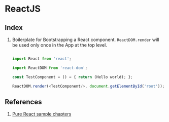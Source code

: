 # ReactJS

## Index

1. Boilerplate for Bootstrapping a React component. `ReactDOM.render` will be used only once in the App at the top level.

   ````javascript

   import React from 'react';
   
   import ReactDOM from 'react-dom';
   
   const TestComponent = () = { return (Hello world); };
   
   ReactDOM.render(<TestComponent/>, document.getElementById('root'));
   
   ````

## References

1. [Pure React sample chapters](https://s3.amazonaws.com/daveceddia.com/Pure+React+-+sample+chapters.pdf)

